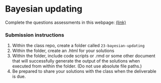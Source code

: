 Bayesian updating
====================================================

Complete the questions assessments in this webpage: [(link)](https://tgstewart.cloud/bayesian-update.html)

### Submission instructions

1.  Within the class repo, create a
    folder called `23-bayesian-updating`
2.  Within the folder, create an .html for your solutions
3.  Within the folder, include code scripts or .rmd or some other
    document that will successfully generate the output of the solutions when executed from within the folder. (Do not use
    absolute file paths.)
4.  Be prepared to share your solutions with the class when the
    deliverable is due.